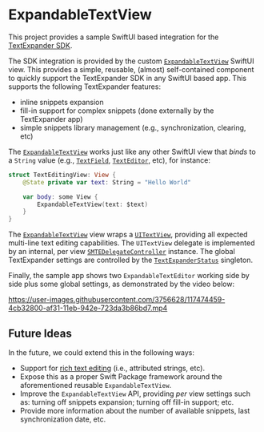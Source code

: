 # ExpandableTextView

This project provides a sample SwiftUI based integration for the [TextExpander SDK][TextExpander].

The SDK integration is provided by the custom [`ExpandableTextView`][ExpandableTextView] SwiftUI view. This provides a simple, reusable, (almost) self-contained component to quickly support the TextExpander SDK in any SwiftUI based app. This supports the following TextExpander features:

* inline snippets expansion
* fill-in support for complex snippets (done externally by the TextExpander app)
* simple snippets library management (e.g., synchronization, clearing, etc)

The [`ExpandableTextView`][ExpandableTextView] works just like any other SwiftUI view that *binds* to a `String` value (e.g., [`TextField`][TextField], [`TextEditor`][TextEditor], etc), for instance:

```swift
struct TextEditingView: View {
    @State private var text: String = "Hello World"

    var body: some View {
        ExpandableTextView(text: $text)
    }
}
```

The [`ExpandableTextView`][ExpandableTextView] view wraps a [`UITextView`][UITextView], providing all expected multi-line text editing capabilities. The `UITextView` delegate is implemented by an internal, per view [`SMTEDelegateController`][SMTEDelegateController] instance. The global TextExpander settings are controlled by the [`TextExpanderStatus`][TextExpanderStatus] singleton.

Finally, the sample app shows two `ExpandableTextEditor` working side by side plus some global settings, as demonstrated by the video below:

https://user-images.githubusercontent.com/3756628/117474459-4cb32800-af31-11eb-942e-723da3b86bd7.mp4

## Future Ideas

In the future, we could extend this in the following ways:

* Support for [rich text editing][Rich Text] (i.e., attributed strings, etc).
* Expose this as a proper Swift Package framework around the aforementioned reusable `ExpandableTextView`.
* Improve the `ExpandableTextView` API, providing *per* view settings such as: turning off snippets expansion; turning off fill-in support; etc.
* Provide more information about the number of available snippets, last synchronization date, etc.

[TextExpander]: https://github.com/SmileSoftware/TextExpanderTouchSDK/blob/master/README.md
[ExpandableTextView]: https://github.com/pmattos/ExpandableTextEditor/blob/main/ExpandableTextView/ExpandableTextView.swift
[TextExpanderStatus]: https://github.com/pmattos/ExpandableTextEditor/blob/main/ExpandableTextView/TextExpanderStatus.swift

[Rich Text]: https://github.com/SmileSoftware/TextExpanderTouchSDK/blob/master/README.md#handling-attributed-text
[SMTEDelegateController]: https://github.com/SmileSoftware/TextExpanderTouchSDK/blob/master/TextExpander.xcframework/ios-arm64/TextExpander.framework/Headers/SMTEDelegateController.h

[UITextView]: https://developer.apple.com/documentation/uikit/uitextview
[TextEditor]: https://developer.apple.com/documentation/swiftui/texteditor
[TextField]: https://developer.apple.com/documentation/swiftui/textfield


